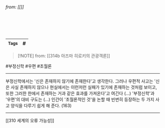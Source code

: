 
###### from: [[]]

<br/>

> 

<br/>

| <small> Tags </small> | # |
| --- | --- |

 > [!NOTE] from: [[314b 아즈마 히로키의 관광객론]]

#부정신학 #우편 #초월론 

--- 
부정신학에서는 '신은 존재하지 않기에 존재한다'고 생각한다. 그러나 우편적 사고는 '신은 사실 존재하지 않으나 현실에서는 이런저런 실패가 있기에 존재하는 것처럼 보이고, 또한 그러한 한에서 존재하는 거과 같은 효과를 가져온다'고 여긴다 (...) '부정신학'과 '우편'의 대비 구도는 (...) 인간이 '초월론적인 것'을 논할 때 빈번히 등장하는 두 가지 사고 양식을 다루기 쉽게 해 준다. (163)



--- 
[[310 세계의 오류 가능성]]
